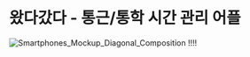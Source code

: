 # 왔다갔다 - 통근/통학 시간 관리 어플

![Smartphones_Mockup_Diagonal_Composition](https://user-images.githubusercontent.com/79246447/204121090-9175c73c-6a65-4252-a1b0-e68f9c044175.png)
!!!!


